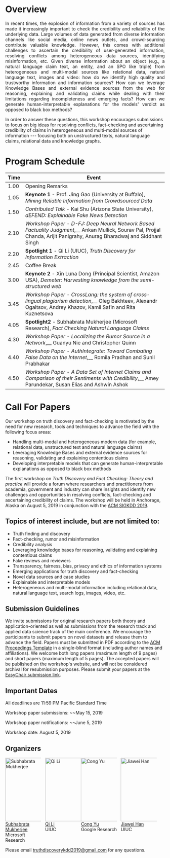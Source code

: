 # Overview
<p align="justify">
In recent times, the explosion of information from a variety of sources has made it increasingly important to check the credibility and reliability of the underlying data. Large volumes of data generated from diverse information channels like social media, online news outlets, and crowd-sourcing contribute valuable knowledge. However, this comes with additional challenges to ascertain the credibility of user-generated information, resolving conflicts among heterogeneous data sources, identifying misinformation, etc. Given diverse information about an object (e.g., a natural language claim text, an entity, and an SPO like triple) from heterogeneous and multi-modal sources like relational data, natural language text, images and video: how do we identify high quality and trustworthy information and information sources? How can we leverage Knowledge Bases and external evidence sources from the web for reasoning, explaining and validating claims while dealing with their limitations regarding incompleteness and emerging facts? How can we generate human-interpretable explanations for the models' verdict as opposed to black box methods?

In order to answer these questions, this workshop encourages submissions to focus on big ideas for resolving conflicts, fact-checking and ascertaining credibility of claims in heterogeneous and multi-modal sources of information --- focusing both on unstructured texts, natural language claims, relational data and knowledge graphs.
</p>

# Program Schedule
| Time |  Event |
| ---------- |---------|
| 1.00 | Opening Remarks|
| 1.05 | **Keynote 1** - Prof. Jing Gao (University at Buffalo), *Mining Reliable Information from Crowdsourced Data*|
| 1.50 | *Contributed Talk* - Kai Shu (Arizona State University), *dEFEND: Explainable Fake News Detection*|
| 2.10 | *Workshop Paper* - *D-FJ: Deep Neural Network Based Factuality Judgment*,__ Ankan Mullick, Sourav Pal, Projjal Chanda, Arijit Panigrahy, Anurag Bharadwaj and Siddhant Singh|
| 2.20 | **Spotlight  1** - Qi Li (UIUC), *Truth Discovery for Information Extraction*|
| 2.45 | Coffee Break|
| 3.00 | **Keynote 2** - Xin Luna Dong (Principal Scientist, Amazon USA), *Demeter: Harvesting knowledge from the semi-structured web*
| 3.45 | *Workshop Paper* - *CrossLang: the system of cross-lingual plagiarism detection*,__ Oleg Bakhteev, Alexandr Ogaltsov, Andrey Khazov, Kamil Safin and Rita Kuznetsova |
| 4.05 | **Spotlight2** - Subhabrata Mukherjee (Microsoft Research), *Fact Checking Natural Language Claims* |
| 4.30 | *Workshop Paper* - *Localizing the Rumor Source in a Network*,__ Guanyu Nie and Christopher Quinn |
| 4.40 | *Workshop Paper* - *AuthIntegrate: Toward Combating False Data on the Internet*,__ Romila Pradhan and Sunil Prabhakar|
| 4.50 | *Workshop Paper* - *A Data Set of Internet Claims and Comparison of their Sentiments with Credibility*,__ Amey Parundekar, Susan Elias and Ashwin Ashok|


# Call For Papers		
Our workshop on truth discovery and fact-checking is motivated by the need for new research, tools and techniques to advance the field with the following focus areas:
	
- Handling multi-modal and heterogeneous modern data (for example, relational data, unstructured text and natural language claims)
- Leveraging Knowledge Bases and external evidence sources for reasoning, validating and explaining contentious claims
- Developing interpretable models that can generate human-interpretable explanations as opposed to black box methods
	
The first workshop on _Truth Discovery and Fact Checking: Theory and practice_ will provide a forum where researchers and practitioners from academia, government and industry can share insights and identify new challenges and opportunities in resolving conflicts, fact-checking and ascertaining credibility of claims. The workshop will be held in Anchorage, Alaska on August 5, 2019 in conjunction with the [ACM SIGKDD 2019](https://www.kdd.org/kdd2019/).

## Topics of interest include, but are not limited to:

- Truth finding and discovery 
- Fact-checking, rumor and misinformation
- Credibility analysis
- Leveraging knowledge bases for reasoning, validating and explaining contentious claims
- Fake reviews and reviewers
- Transparency, fairness, bias, privacy and ethics of information systems
- Emerging applications for truth discovery and fact-checking
- Novel data sources and case studies
- Explainable and interpretable models
- Heterogeneous and multi-modal information including relational data, natural language text, 
  search logs, images, video, etc. 
	
## Submission Guidelines
We invite submissions for original research papers both theory and application-oriented as well as submissions from the research track and applied data science track of the main conference. We encourage the participants to submit papers on novel datasets and release them to advance the field. Papers must be submitted in PDF according to the [ACM Proceedings Template](https://www.acm.org/publications/proceedings-template) in a single-blind format (including author names and affiliations). We welcome both long papers (maximum length of 9 pages) and short papers (maximum length of 5 pages). The accepted papers will be published on the workshop's website, and will not be considered archival for resubmission purposes. Please submit your papers at the [EasyChair submission link](https://easychair.org/conferences/?conf=truefact2019).

## Important Dates

All deadlines are 11:59 PM Pacific Standard Time

Workshop paper submissions: ~~May 15, 2019

Workshop paper notifications: ~~June 5, 2019

Workshop date: August 5, 2019	

## Organizers

<div style="display: flex">
  <div style="width:22.5%">
    <a href="https://people.mpi-inf.mpg.de/~smukherjee/">
    <img alt="Subhabrata Mukherjee" src="https://people.mpi-inf.mpg.de/~smukherjee/subhabratamukherjee1.jpg" width="160" height="200">
    </a><br>
    <a href="https://people.mpi-inf.mpg.de/~smukherjee/">Subhabrata Mukherjee</a><br>
    Microsoft Research
  </div>
  
  <div style="width:2.5%">
  </div>
  
  <div style="width:22.5%">
    <a href="https://publish.illinois.edu/qili5/">
    <img alt="Qi Li" src="https://publish.illinois.edu/qili5/files/2017/12/home-768x576.jpg" width="190" height="200">
    </a><br>
  <a href="https://publish.illinois.edu/qili5/">Qi Li</a><br>
    UIUC 
  </div>
        
  <div style="width:22.5%">
    <a href="https://sites.google.com/site/congyu/home">
    <img alt="Cong Yu" src="https://ona17.journalists.org/wp-content/uploads/sites/11/2017/10/cong-yu.png" width="190" height="200">
    </a><br>
  <a href="https://sites.google.com/site/congyu/home">Cong Yu</a><br>
Google Research
  </div>

  <div style="width:2.5%">
  </div>

  <div style="width:22.5%">
    <a href="http://hanj.cs.illinois.edu/">
    <img alt="Jiawei Han" src="http://hanj.cs.illinois.edu/images/hanj_tour.jpg" width="170" height="200">
    </a><br>
  <a href="http://hanj.cs.illinois.edu/">Jiawei Han</a><br>
    UIUC
  </div>
</div>

Please email <truthdiscoverykdd2019@gmail.com> for any questions.
